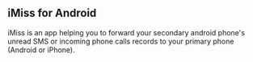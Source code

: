 ## iMiss for Android

iMiss is an app helping you to forward your secondary android phone's unread SMS or incoming phone calls records to your
 primary phone (Android or iPhone).
